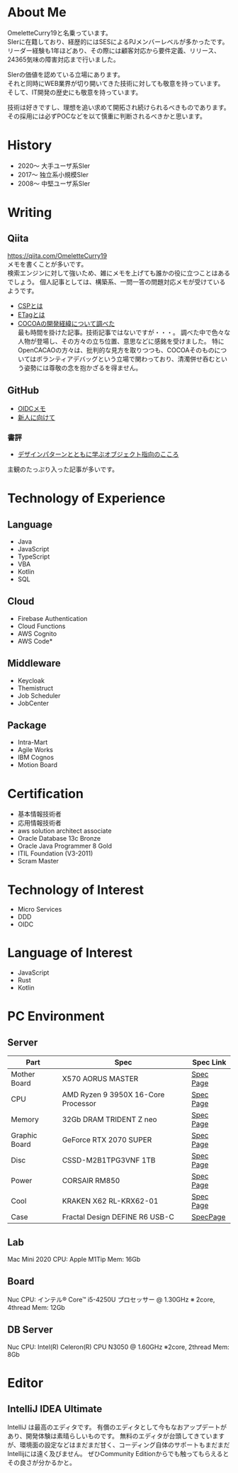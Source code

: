 # About Me

OmeletteCurry19と名乗っています。  
SIerに在籍しており、経歴的にはSESによるPJメンバーレベルが多かったです。  
リーダー経験も1年ほどあり、その際には顧客対応から要件定義、リリース、24365気味の障害対応まで行いました。

SIerの価値を認めている立場にあります。  
それと同時にWEB業界が切り開いてきた技術に対しても敬意を持っています。  
そして、IT開発の歴史にも敬意を持っています。

技術は好きですし、理想を追い求めて開拓され続けられるべきものであります。  
その採用には必ずPOCなどを以て慎重に判断されるべきかと思います。

# History

* 2020〜 大手ユーザ系SIer
* 2017〜 独立系小規模SIer
* 2008〜 中堅ユーザ系SIer

# Writing

## Qiita

https://qiita.com/OmeletteCurry19  
メモを書くことが多いです。  
検索エンジンに対して強いため、雑にメモを上げても誰かの役に立つことはあるでしょう。 個人記事としては、構築系、一問一答の問題対応メモが受けているようです。

* [CSPとは](https://qiita.com/OmeletteCurry19/items/df2432c03c68f16a7483)
* [ETagとは](https://qiita.com/OmeletteCurry19/items/a84d6a7c91df50e7dcd6)
* [COCOAの開発経緯について調べた](https://qiita.com/SierSetup/items/00fd8fde88d846b08979)  
  最も時間を掛けた記事。技術記事ではないですが・・・。 調べた中で色々な人物が登場し、その方々の立ち位置、意思などに感銘を受けました。
  特にOpenCACAOの方々は、批判的な見方を取りつつも、COCOAそのものについてはボランティアデバッグという立場で関わっており、清濁併せ呑むという姿勢には尊敬の念を抱かざるを得ません。

## GitHub

* [OIDCメモ](./doc/OIDC.md)
* [新人に向けて](./doc/newcommer/index.md)

### 書評

* [デザインパターンとともに学ぶオブジェクト指向のこころ ](./doc/review/デザインパターンとともに学ぶオブジェクト指向のこころ.md)

[comment]: <> (* [チーム運営をしてみて_1]&#40;./doc/blog/1.md&#41;)

主観のたっぷり入った記事が多いです。

# Technology of Experience

## Language

* Java
* JavaScript
* TypeScript
* VBA
* Kotlin
* SQL

## Cloud

* Firebase Authentication
* Cloud Functions
* AWS Cognito
* AWS Code*

## Middleware

* Keycloak
* Themistruct
* Job Scheduler
* JobCenter

## Package

* Intra-Mart
* Agile Works
* IBM Cognos
* Motion Board

# Certification

* 基本情報技術者
* 応用情報技術者
* aws solution architect associate
* Oracle Database 13c Bronze
* Oracle Java Programmer 8 Gold
* ITIL Foundation (V3-2011)
* Scram Master

# Technology of Interest

* Micro Services
* DDD
* OIDC

# Language of Interest

* JavaScript
* Rust
* Kotlin

# PC Environment
## Server
| Part | Spec                                | Spec Link                                                                          |  
|------|-------------------------------------|------------------------------------------------------------------------------------|  
| Mother Board  | X570 AORUS MASTER                   | [Spec Page](https://www.gigabyte.com/jp/Motherboard/X570-AORUS-MASTER-rev-10#kf)   |  
| CPU  | AMD Ryzen 9 3950X 16-Core Processor | [Spec Page](https://www.amd.com/ja/products/cpu/amd-ryzen-9-3950x)                 |  
| Memory  | 32Gb DRAM TRIDENT Z neo             | [Spec Page](https://www.gskill.com/product/165/326/1562840073/F4-3600C16D-16GTZNC) |  
| Graphic Board  | GeForce RTX 2070 SUPER              | [Spec Page](https://www.nvidia.com/ja-jp/geforce/graphics-cards/rtx-2070-super/)   |  
| Disc  | CSSD-M2B1TPG3VNF 1TB                | [Spec Page](https://www.cfd.co.jp/product/ssd/cssd-m2b1tpg3vnf/)                   |  
| Power | CORSAIR RM850                       | [Spec Page](https://www.corsair.com/ja/ja/%E3%82%AB%E3%83%86%E3%82%B4%E3%83%AA%E3%83%BC/%E8%A3%BD%E5%93%81/%E9%9B%BB%E6%BA%90%E3%83%A6%E3%83%8B%E3%83%83%E3%83%88/%E4%B8%8A%E7%B4%9A%E9%9B%BB%E6%BA%90%E3%83%A6%E3%83%8B%E3%83%83%E3%83%88/RM-Series%E2%84%A2-80-PLUS-Gold-Power-Supplies/p/CP-9020196-JP)                                                                      |
| Cool | KRAKEN X62 RL-KRX62-01              | [Spec Page](https://nzxt.jp/products/detail/newkraken.html)|
| Case | Fractal Design DEFINE R6 USB-C      | [SpecPage](https://www.fractal-design.com/ja/products/cases/define/define-r6-usb-c-2/blackout/)                                                                       | 

## Lab
Mac Mini 2020 
CPU: Apple M1Tip
Mem: 16Gb
## Board
Nuc 
CPU: インテル® Core™ i5-4250U プロセッサー @ 1.30GHz ※ 2core, 4thread
Mem: 12Gb
## DB Server
Nuc
CPU: Intel(R) Celeron(R) CPU  N3050  @ 1.60GHz ※2core, 2thread
Mem: 8Gb
# Editor
## IntelliJ IDEA Ultimate

IntelliJ は最高のエディタです。 有償のエディタとして今もなおアップデートがあり、開発体験は素晴らしいものです。
無料のエディタが台頭してきていますが、環境面の設定などはまだまだ甘く、コーディング自体のサポートもまだまだIntellijには遠く及びません。 ぜひCommunity Editionからでも触ってもらえるとその良さが分かるかと。
